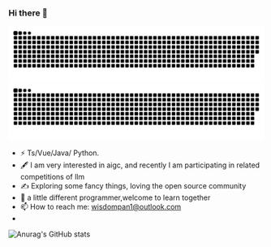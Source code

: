 ### Hi there 👋

![GitHub Snake Light](https://raw.githubusercontent.com/zxbing0066/zxbing0066/output/github-contribution-grid-snake.svg#gh-light-mode-only) ![GitHub Snake Dark](https://raw.githubusercontent.com/zxbing0066/zxbing0066/output/github-contribution-grid-snake-dark.svg#gh-dark-mode-only)
- ⚡ Ts/Vue/Java/ Python.
- 🖋 I am very interested in aigc, and recently I am participating in related competitions of llm
- ✍️ Exploring some fancy things, loving the open source community
- 🥋 a little different programmer,welcome to learn together
- 📫 How to reach me: wisdompan1@outlook.com
- 
![Anurag's GitHub stats](https://github-readme-stats-ten-gilt.vercel.app/api?username=wisdom-pan&show_icons=true&theme=radical)





